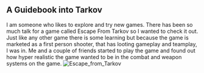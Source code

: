 ## A Guidebook into Tarkov

I am someone who likes to explore and try new games. There has been so much talk for a game called Escape From Tarkov so I wanted to check it out. Just like any other game there is some learning but because the game is marketed as a first person shooter, that has looting gameplay and teamplay, I was in. Me and a couple of friends started to play the game and found out how hyper realistic the game wanted to be in the combat and weapon systems on the game.
![Escape_from_Tarkov](https://github.com/ChicoState/ux-personal-portfolio-Hayat-White/assets/33682739/15201a97-2301-45ee-ad6c-ffb492c62a6d)
